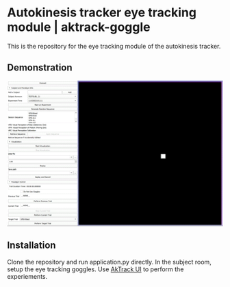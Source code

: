 # Autokinesis tracker eye tracking module | aktrack-goggle
This is the repository for the eye tracking module of the autokinesis tracker.

## Demonstration
![demo_5min_data](https://github.com/bingogome/aktrack-slicer/blob/main/demo_5min_data.gif)

## Installation
Clone the repository and run application.py directly. In the subject room, setup the eye tracking goggles. Use [AkTrack UI](https://github.com/bingogome/aktrack-slicer/tree/main) to perform the experiements.
